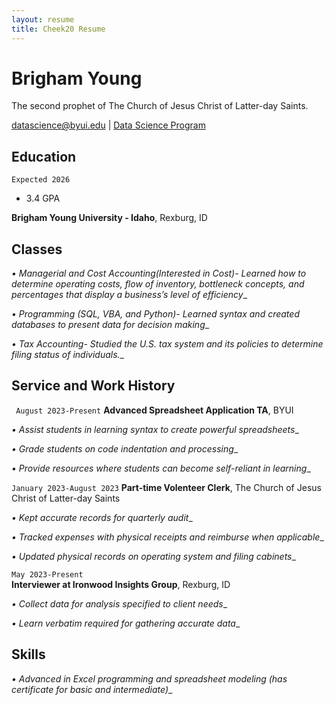 ```yaml
---
layout: resume
title: Cheek20 Resume
---
```

# Brigham Young
The second prophet of The Church of Jesus Christ of Latter-day Saints.

<div id="webaddress">
<a href="datascience@byui.edu">datascience@byui.edu</a>
| <a href="https://byuidatascience.github.io/development.html">Data Science Program</a>
</div>

<!-- https://www.monique.tech/the-art-of-markdown -->


## Education

`Expected 2026`

- 3.4 GPA

__Brigham Young University - Idaho__, Rexburg, ID

## Classes
_•	Managerial and Cost Accounting(Interested in Cost)- Learned how to determine operating costs, flow of inventory, bottleneck concepts, and percentages that display a business’s level of efficiency__

_•	Programming (SQL, VBA,  and Python)- Learned syntax and created databases to present data for decision making__

_•	Tax Accounting- Studied the U.S. tax system and its policies to determine filing status of individuals.__


## Service and Work History

` August 2023-Present`
__Advanced Spreadsheet Application TA__, BYUI

_•	Assist students in learning syntax to create powerful spreadsheets__

_•	Grade students on code indentation and processing__

_•	Provide resources where students can become self-reliant in learning__


`January 2023-August 2023`
__Part-time Volenteer Clerk__, The Church of Jesus Christ of Latter-day Saints

_•	Kept accurate records for quarterly audit__

_•	Tracked expenses with physical receipts and reimburse when applicable__

_•	Updated physical records on operating system and filing cabinets__

`May 2023-Present`	
__Interviewer at Ironwood Insights Group__, Rexburg, ID

_•	Collect data for analysis specified to client needs__

_•	Learn verbatim required for gathering accurate data__

## Skills
_•	Advanced in Excel programming and spreadsheet modeling (has certificate for basic and intermediate)__



<!-- ### Footer

Last updated: May 2013 -->



